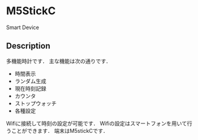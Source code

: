 # M5StickC
Smart Device

## Description
多機能時計です．
主な機能は次の通りです．
* 時間表示
* ランダム生成
* 現在時刻記録
* カウンタ
* ストップウォッチ
* 各種設定

Wifiに接続して時刻の設定が可能です．
Wifiの設定はスマートフォンを用いて行うことができます．
端末はM5stickCです．
